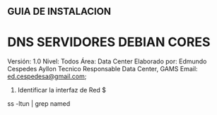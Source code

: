## GUIA DE INSTALACION 
# DNS SERVIDORES DEBIAN CORES

Versión: 1.0
Nivel: Todos
Área: Data Center
Elaborado por: Edmundo Cespedes Ayllon
Tecnico Responsable Data Center, GAMS
Email: [ed.cespedesa@gmail.com](ed.cespedesa@gmail.com);

1. Identificar la interfaz de Red
$ 

ss -ltun | grep named